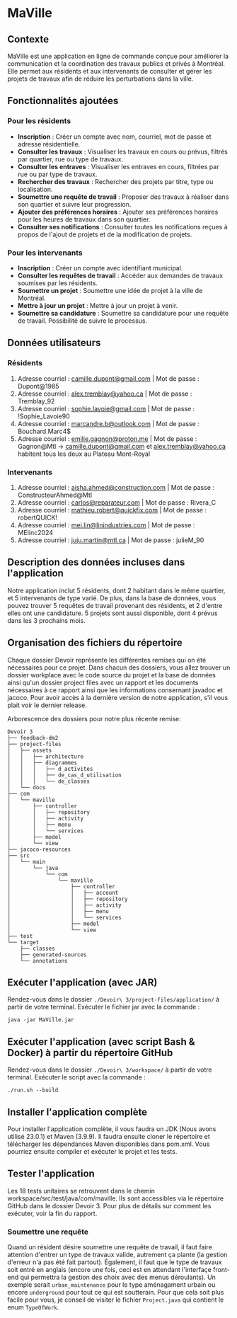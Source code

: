# MaVille

## Contexte
MaVille est une application en ligne de commande conçue pour améliorer la communication et la coordination des travaux publics et privés à Montréal. Elle permet aux résidents et aux intervenants de consulter et gérer les projets de travaux afin de réduire les perturbations dans la ville.

## Fonctionnalités ajoutées

### Pour les résidents
- **Inscription** : Créer un compte avec nom, courriel, mot de passe et adresse résidentielle.
- **Consulter les travaux** : Visualiser les travaux en cours ou prévus, filtrés par quartier, rue ou type de travaux.
- **Consulter les entraves** : Visualiser les entraves en cours, filtrées par rue ou par type de travaux.
- **Rechercher des travaux** : Rechercher des projets par titre, type ou localisation.
- **Soumettre une requête de travail** : Proposer des travaux à réaliser dans son quartier et suivre leur progression.
- **Ajouter des préférences horaires** : Ajouter ses préférences horaires pour les heures de travaux dans son quartier.
- **Consulter ses notifications** : Consulter toutes les notifications reçues à propos de l'ajout de projets et de la modification de projets.
### Pour les intervenants
- **Inscription** : Créer un compte avec identifiant municipal.
- **Consulter les requêtes de travail** : Accéder aux demandes de travaux soumises par les résidents.
- **Soumettre un projet** : Soumettre une idée de projet à la ville de Montréal.
- **Mettre à jour un projet** : Mettre à jour un projet à venir.
- **Soumettre sa candidature** : Soumettre sa candidature pour une requête de travail. Possibilité de suivre le processus.

## Données utilisateurs

### Résidents
1. Adresse courriel : camille.dupont@gmail.com | Mot de passe : Dupont@1985
2. Adresse courriel : alex.tremblay@yahoo.ca | Mot de passe : Tremblay_92
3. Adresse courriel : sophie.lavoie@gmail.com | Mot de passe : !Sophie_Lavoie90
4. Adresse courriel : marcandre.b@outlook.com | Mot de passe : Bouchard.Marc4$
5. Adresse courriel : emilie.gagnon@proton.me | Mot de passe : Gagnon@Mtl
-> camille.dupont@gmail.com et alex.tremblay@yahoo.ca habitent tous les deux au Plateau Mont-Royal

### Intervenants
1. Adresse courriel : aisha.ahmed@construction.com | Mot de passe : ConstructeurAhmed@Mtl
2. Adresse courriel : carlos@reparateur.com | Mot de passe : Rivera_C
3. Adresse courriel : mathieu.robert@quickfix.com | Mot de passe : robertQUICK!
4. Adresse courriel : mei.lin@linindustries.com | Mot de passe : MEIinc2024
5. Adresse courriel : juju.martin@mtl.ca | Mot de passe : julieM_90

## Description des données incluses dans l'application
Notre application inclut 5 résidents, dont 2 habitant dans le même quartier, et 5 intervenants de type varié.
De plus, dans la base de données, vous pouvez trouver 5 requêtes de travail provenant des résidents, et 2 d'entre elles ont une candidature. 5 projets sont aussi disponible, dont 4 prévus dans les 3 prochains mois. 

## Organisation des fichiers du répertoire

Chaque dossier Devoir représente les différentes remises qui on été nécessaires pour ce projet.
Dans chacun des dossiers, vous allez trouver un dossier workplace avec le code source du projet
et la base de données ainsi qu'un dossier project files avec un rapport et les documents nécessaires 
à ce rapport ainsi que les informations consernant javadoc et jacoco. Pour avoir accès à la dernière 
version de notre application, s'il vous plait voir le dernier release.

Arborescence des dossiers pour notre plus récente remise: 

```plaintext
Devoir 3
├── feedback-dm2
├── project-files
│   ├── assets
│   │   ├── architecture
│   │   ├── diagrammes
│   │   │   ├── d_activites
│   │   │   ├── de_cas_d_utilisation
│   │   │   └── de_classes
│   └── docs
├── com
│   └── maville
│       ├── controller
│       │   ├── repository
│       │   ├── activity
│       │   ├── menu
│       │   └── services
│       ├── model
│       └── view
├── jacoco-resources
├── src
│   └── main
│       └── java
│           └── com
│               └── maville
│                   ├── controller
│                   │   ├── account
│                   │   ├── repository
│                   │   ├── activity
│                   │   ├── menu
│                   │   └── services
│                   ├── model
│                   └── view
├── test
└── target
    ├── classes
    ├── generated-sources
    └── annotations
```

## Exécuter l'application (avec JAR)
Rendez-vous dans le dossier `./Devoir\ 3/project-files/application/` à partir de votre terminal. Exécuter le fichier jar avec la commande :
```shell
java -jar MaVille.jar
```

## Exécuter l'application (avec script Bash & Docker) à partir du répertoire GitHub
Rendez-vous dans le dossier `./Devoir\ 3/workspace/` à partir de votre terminal. Exécuter le script avec la commande :
```shell
./run.sh --build
```

## Installer l'application complète

Pour installer l'application complète, il vous faudra un JDK (Nous avons utilisé 23.0.1) et Maven (3.9.9). Il faudra ensuite cloner le répertoire et télécharger les dépendances Maven disponibles dans pom.xml. Vous pourriez ensuite compiler et exécuter le projet et les tests.

## Tester l'application
Les 18 tests unitaires se retrouvent dans le chemin workspace/src/test/java/com/maville. Ils sont accessibles via le répertoire GitHub dans le dossier Devoir 3. Pour plus de détails sur comment les exécuter, voir la fin du rapport.

### Soumettre une requête
Quand un résident désire soumettre une requête de travail, il faut faire attention d'entrer un type de travaux valide, autrement ça plante (la gestion d'erreur n'a pas été fait partout). Également, il faut que le type de travaux soit entré en anglais (encore une fois, ceci est en attendant l'interfaçe front-end qui permettra la gestion des choix avec des menus déroulants). Un exemple serait `urban_maintenance` pour le type aménagament urbain ou encore `underground` pour tout ce qui est soutterain. Pour que cela soit plus facile pour vous, je conseil de visiter le fichier `Project.java` qui contient le enum `TypeOfWork`. 

